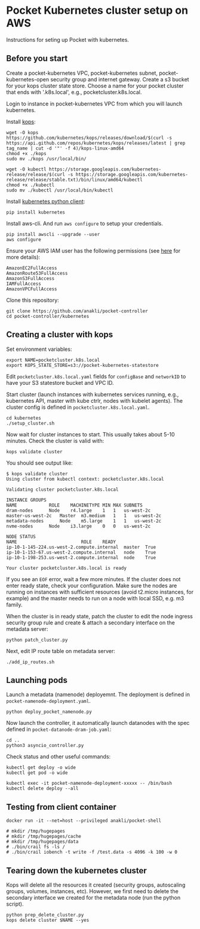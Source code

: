 # Pocket Kubernetes cluster setup on AWS

Instructions for seting up Pocket with kubernetes.

## Before you start

Create a pocket-kubernetes VPC, pocket-kubernetes subnet, pocket-kubernetes-open security group and internet gateway. 
Create a s3 bucket for your kops cluster state store. 
Choose a name for your pocket cluster that ends with '.k8s.local', e.g., pocketcluster.k8s.local.

Login to instance in pocket-kubernetes VPC from which you will launch kubernetes.

Install [kops](https://github.com/kubernetes/kops):

```
wget -O kops https://github.com/kubernetes/kops/releases/download/$(curl -s https://api.github.com/repos/kubernetes/kops/releases/latest | grep tag_name | cut -d '"' -f 4)/kops-linux-amd64
chmod +x ./kops
sudo mv ./kops /usr/local/bin/

wget -O kubectl https://storage.googleapis.com/kubernetes-release/release/$(curl -s https://storage.googleapis.com/kubernetes-release/release/stable.txt)/bin/linux/amd64/kubectl
chmod +x ./kubectl
sudo mv ./kubectl /usr/local/bin/kubectl

```

Install [kubernetes python client](https://github.com/kubernetes-client/python): 

```
pip install kubernetes
```

Install aws-cli. And run `aws configure` to setup your credentials.

```
pip install awscli --upgrade --user
aws configure
```

Ensure your AWS IAM user has the following permissions (see [here](https://github.com/kubernetes/kops/blob/master/docs/aws.md) for more details):

```
AmazonEC2FullAccess
AmazonRoute53FullAccess
AmazonS3FullAccess
IAMFullAccess
AmazonVPCFullAccess
```


Clone this repository:

```
git clone https://github.com/anakli/pocket-controller
cd pocket-controller/kubernetes
```

## Creating a cluster with kops

Set environment variables:

```
export NAME=pocketcluster.k8s.local
export KOPS_STATE_STORE=s3://pocket-kubernetes-statestore

```

Edit `pocketcluster.k8s.local.yaml` fields for `configBase` and `networkID` to have your S3 statestore bucket and VPC ID.

Start cluster (launch instances with kubernetes services running, e.g., kubernetes API, master with kube ctrlr, nodes with kubelet agents). The cluster config is defined in `pocketcluster.k8s.local.yaml`.

```
cd kubernetes
./setup_cluster.sh
```

Now wait for cluster instances to start. This usually takes about 5-10 minutes. Check the cluster is valid with:

```
kops validate cluster
```

You should see output like:
```
$ kops validate cluster
Using cluster from kubectl context: pocketcluster.k8s.local

Validating cluster pocketcluster.k8s.local

INSTANCE GROUPS
NAME			ROLE	MACHINETYPE	MIN	MAX	SUBNETS
dram-nodes		Node	r4.large	1	1	us-west-2c
master-us-west-2c	Master	m3.medium	1	1	us-west-2c
metadata-nodes		Node	m5.large	1	1	us-west-2c
nvme-nodes		Node	i3.large	0	0	us-west-2c

NODE STATUS
NAME						ROLE	READY
ip-10-1-145-224.us-west-2.compute.internal	master	True
ip-10-1-153-67.us-west-2.compute.internal	node	True
ip-10-1-198-253.us-west-2.compute.internal	node	True

Your cluster pocketcluster.k8s.local is ready
```


If you see an `EOF` error, wait a few more minutes. If the cluster does not enter ready state, check your configuration. Make sure the nodes are running on instances with sufficient resources (avoid t2.micro instances, for example) and the master needs to run on a node with local SSD, e.g. m3 family.

When the cluster is in ready state, patch the cluster to edit the node ingress security group rule and create & attach a secondary interface on the metadata server: 

```
python patch_cluster.py
```

Next, edit IP route table on metadata server:

```
./add_ip_routes.sh
```


## Launching pods

Launch a metadata (namenode) deployemnt. The deployment is defined in `pocket-namenode-deployment.yaml`.

```
python deploy_pocket_namenode.py
```

Now launch the controller, it automatically launch datanodes with the spec defined in `pocket-datanode-dram-job.yaml`:

```
cd ..
python3 asyncio_controller.py
```

Check status and other useful commands:

```
kubectl get deploy -o wide
kubectl get pod -o wide

kubectl exec -it pocket-namenode-deployment-xxxxx -- /bin/bash
kubectl delete deploy --all
```

## Testing from client container

```
docker run -it --net=host --privileged anakli/pocket-shell

# mkdir /tmp/hugepages
# mkdir /tmp/hugepages/cache
# mkdir /tmp/hugepages/data
# ./bin/crail fs -ls /
# ./bin/crail iobench -t write -f /test.data -s 4096 -k 100 -w 0
```

## Tearing down the kubernetes cluster

Kops will delete all the resources it created (security groups, autoscaling groups, volumes, instances, etc). However, we first need to delete the secondary interface we created for the metadata node (run the python script). 

```
python prep_delete_cluster.py
kops delete cluster $NAME --yes
```
